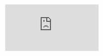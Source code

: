 <figure><embed src="https://wakatime.com/share/@bdw271/3722cbe9-9e38-4e2e-b90a-a6cc9e9f538d.svg"></embed></figure>
